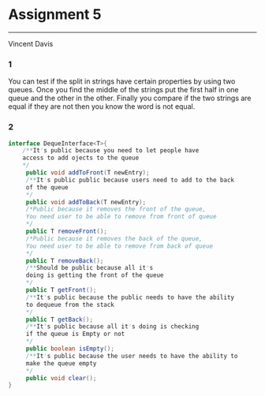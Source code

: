 # Assignment 5
_________________________________________________________________________________________________________________________________
Vincent Davis

### 1

You can test if the split in strings have certain properties by using two queues.
Once you find the middle of the strings put the first half in one queue and the other in the other.
Finally you compare if the two strings are equal if they are not then you know the word is 
not equal.

### 2

```Java
interface DequeInterface<T>{
	/**It's public because you need to let people have 
	access to add ojects to the queue 	
	*/
	 public void addToFront(T newEntry);
	 /**It's public public because users need to add to the back
	 of the queue
	 */
	 public void addToBack(T newEntry);
	 /*Public because it removes the front of the queue,
	 You need user to be able to remove from front of queue
	 */
	 public T removeFront();
	 /*Public because it removes the back of the queue,
	 You need user to be able to remove from back of queue
	 */
	 public T removeBack();
	 /**Should be public because all it's 
	 doing is getting the front of the queue
	 */
	 public T getFront();
	 /**It's public because the public needs to have the ability
	 to dequeue from the stack
	 */
	 public T getBack();
	 /**It's public because all it's doing is checking
	 if the queue is Empty or not 
	 */
	 public boolean isEmpty();
	 /**It's public because the user needs to have the ability to
	 make the queue empty
	 */
	 public void clear();
}

```
